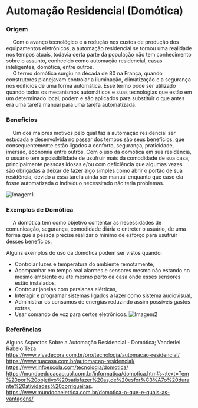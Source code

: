 # Automação Residencial (Domótica)

### **Origem**

&emsp; Com o avanço tecnológico e a redução nos custos de produção dos equipamentos eletrônicos, a automação residencial se tornou uma realidade nos tempos atuais, todavia certa parte da população não tem conhecimento sobre o assunto, conhecido como automação residencial, casas inteligentes, domótica, entre outros.<br />
&emsp; O termo domótica surgiu na década de 80 na França, quando construtores planejavam controlar a iluminação, climatização e a segurança nos edifícios de uma forma automática.
Esse termo pode ser utilizado quando todos os mecanismos automáticos e suas tecnologias que estão em um determinado local, podem e são aplicados para substituir o que antes era uma tarefa manual para uma tarefa automatizada.

### **Benefícios**

&emsp; Um dos maiores motivos pelo qual faz a automação residencial ser estudada e desenvolvida no passar dos tempos são seus benefícios, que consequentemente estão ligados a conforto, segurança, praticidade, imersão, economia entre outros. Com o uso da domótica em sua residência, o usuário tem a possibilidade de usufruir mais da comodidade de sua casa, principalmente pessoas idosas e/ou com deficiência que algumas vezes são obrigadas a deixar de fazer algo simples como abrir o portão de sua residência, devido a essa tarefa ainda ser manual enquanto que caso ela fosse automatizada o indivíduo necessitado não teria problemas.

![Imagem1](https://imagens-revista-pro.vivadecora.com.br/uploads/2018/07/Automa%C3%A7%C3%A3o-residencial-seguran%C3%A7a.jpg)

### **Exemplos de Domótica**

&emsp; A domótica tem como objetivo contentar as necessidades de comunicação, segurança, comodidade diária e entreter o usuário, de uma forma que a pessoa precise realizar o mínimo de esforço para usufruir desses benefícios. <br />

Alguns exemplos do uso da domótica podem ser vistos quando:

* Controlar luzes e temperatura do ambiente remotamente,
* Acompanhar em tempo real alarmes e sensores mesmo não estando no mesmo ambiente ou até mesmo perto da casa onde esses sensores estão instalados,
* Controlar janelas com persianas elétricas,
* Interagir e programar sistemas ligados a lazer como sistema audiovisual,
* Administrar os consumos de energias reduzindo assim possíveis gastos extras,
* Usar comando de voz para certos eletrônicos.
![Imagem2](https://imagens-revista-pro.vivadecora.com.br/uploads/2018/07/Automa%C3%A7%C3%A3o-residencial-cenas-inteligentes.jpg)



### Referências

Alguns Aspectos Sobre a Automação Residencial - Domótica; Vanderlei Rabelo Teza <br />
https://www.vivadecora.com.br/pro/tecnologia/automacao-residencial/ <br />
https://www.tuacasa.com.br/automacao-residencial/ <br />
https://www.infoescola.com/tecnologia/domotica/ <br />
https://mundoeducacao.uol.com.br/informatica/domotica.htm#:~:text=Tem%20por%20objetivo%20satisfazer%20as,de%20esfor%C3%A7o%20durante%20atividades%20corriqueiras. <br />
https://www.mundodaeletrica.com.br/domotica-o-que-e-quais-as-vantagens/ <br />



